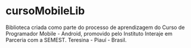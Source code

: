 # cursoMobileLib
Biblioteca criada como parte do processo de aprendizagem do Curso de Programador Mobile - Android, promovido pelo Instituto Interaje em Parceria com a SEMEST. Teresina - Piauí - Brasil.
